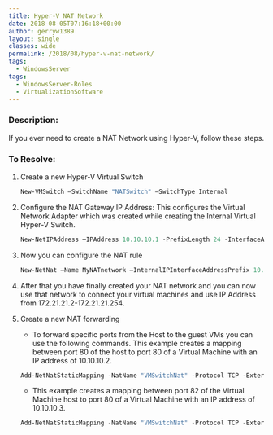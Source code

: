 ```yaml
---
title: Hyper-V NAT Network
date: 2018-08-05T07:16:18+00:00
author: gerryw1389
layout: single
classes: wide
permalink: /2018/08/hyper-v-nat-network/
tags:
  - WindowsServer
tags:
  - WindowsServer-Roles
  - VirtualizationSoftware
---
```

<!--more-->

### Description:

If you ever need to create a NAT Network using Hyper-V, follow these steps.

### To Resolve:

1. Create a new Hyper-V Virtual Switch

   ```powershell
   New-VMSwitch –SwitchName "NATSwitch" –SwitchType Internal
   ```

1. Configure the NAT Gateway IP Address: This configures the Virtual Network Adapter which was created while creating the Internal Virtual Hyper-V Switch.

   ```powershell
   New-NetIPAddress –IPAddress 10.10.10.1 -PrefixLength 24 -InterfaceAlias "vEthernet (NATSwitch)"
   ```

3. Now you can configure the NAT rule

   ```powershell
   New-NetNat –Name MyNATnetwork –InternalIPInterfaceAddressPrefix 10.10.10.0/24
   ```

4. After that you have finally created your NAT network and you can now use that network to connect your virtual machines and use IP Address from 172.21.21.2-172.21.21.254.

5. Create a new NAT forwarding

   - To forward specific ports from the Host to the guest VMs you can use the following commands. This example creates a mapping between port 80 of the host to port 80 of a Virtual Machine with an IP address of 10.10.10.2.

   ```powershell
   Add-NetNatStaticMapping -NatName "VMSwitchNat" -Protocol TCP -ExternalIPAddress 0.0.0.0 -InternalIPAddress 10.10.10.2 -InternalPort 80 -ExternalPort 80
   ```

   - This example creates a mapping between port 82 of the Virtual Machine host to port 80 of a Virtual Machine with an IP address of 10.10.10.3.

   ```powershell
   Add-NetNatStaticMapping -NatName "VMSwitchNat" -Protocol TCP -ExternalIPAddress 0.0.0.0 -InternalIPAddress 10.10.10.3 -InternalPort 80 -ExternalPort 82
   ```